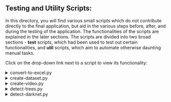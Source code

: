 ## Testing and Utility Scripts:

In this directory, you will find various small scripts which do not contribute directly to the final application, but aid in the various steps before, after, and during the testing of the application.
The functionalities of the scripts are explained in the later sections. The scripts are divided into two broad sections - **test** scripts, which had been used to test out certain functionalities, and **util** scripts, which aim to automate otherwise daunting manual tasks.

Click on the drop-down link next to a script to view its functionality:

<details close>
<summary> convert-to-excel.py </summary>
<br>
The script `convert-to-excel.py` generates a spreadsheet in the XLSX format, which contains important information about our dataset. This includes the image properties *(path, type, filename)*, the parcel number, the vineyard information, the weather information, and so on.

#### Usage instructions:

- Copy this file on to the root directory of the dataset
- Run the script `python3 convert-to-excel.py`
- This will read from the pre-generated `train.txt` file, and fill in the missing information in the spreadsheet.

**Note:** This file requires the *train.txt* or *test.txt* to be generated in advance.
</details>

<details close>
<summary> create-dataset.py </summary>
<br>
This scripts extracts images from all the videos in a given directory to generate a dataset of images in the output directory specified.

#### Usage instructions:

```python
python3 scripts/create-dataset.py \
-iv <path-to-input-videos> \
-ov <path-to-output-videos>
```
</details>

<details close>
<summary> create-video.py </summary>
<br>
This file creates an AVI video from a directory of images. Useful when running inference/validation on static frames and exporting the images as a video.

#### Usage instructions:

- Copy the script to the directory where the images are stored.
- Run the script `python3 scripts/create-video.py`
- This will let the script read each image in the directory and pack them into a video.

</details>

<details close>
<summary> detect-trees.py </summary>
<br>
The script `detect-trees.py` takes in an input video and detects the trees in the video. This the staging script to the main script in the root directory.

#### Usage instructions:

You can run the script from the root directory as follows:

```python
python3 scripts/detect-trees.py \
-iv videos/video3.mp4  \
-ov videos/test.avi \
-cfg models/yolov3/cfg/yolov3_custom.cfg \
-w models/yolov3/weights/yolov3_custom_final.weights \
-c models/yolov3/classes.names
```

This will generate the `test.avi` file in the videos/ directory
</details>

<details close>
<summary> detect-darknet.py </summary>
<br>
The script `detect-darknet.py` takes in an input image and detects the objects of interest *(trees, metal posts, wooden posts)* in the image.

#### Usage instructions:

You can run the script from the root directory as follows:

```python
python3 scripts/detect-darknet.py \
-iv imgs/img-1.jpg  \
-cfg models/yolov3/cfg/yolov3_custom.cfg \
-w models/yolov3/weights/yolov3_custom_final.weights \
-c models/yolov3/classes.names
```

This will generate the `predictions.jpg` file in the videos/ directory
</details>
